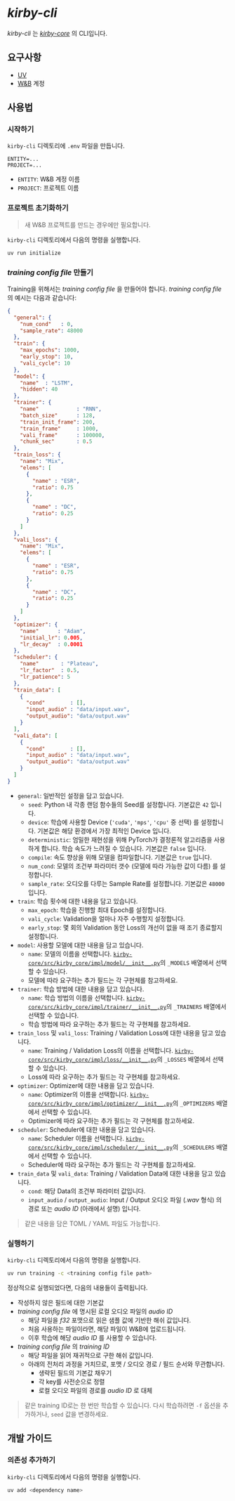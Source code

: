 # *kirby-cli*
*kirby-cli* 는 [*kirby-core*](../kirby-core/README.md) 의 CLI입니다.

## 요구사항
- [UV](https://docs.astral.sh/uv)
- [W&B](https://wandb.ai) 계정

## 사용법
### 시작하기
`kirby-cli` 디렉토리에 `.env` 파일을 만듭니다.
```
ENTITY=...
PROJECT=...
```
  - `ENTITY`: W&B 계정 이름
  - `PROJECT`: 프로젝트 이름

### 프로젝트 초기화하기
> 새 W&B 프로젝트를 만드는 경우에만 필요합니다.

`kirby-cli` 디렉토리에서 다음의 명령을 실행합니다.
```sh
uv run initialize
```

### *training config file* 만들기
Training을 위해서는 *training config file* 을 만들어야 합니다. *training config file* 의 예시는 다음과 같습니다:
```json
{
  "general": {
    "num_cond"   : 0,
    "sample_rate": 48000
  },
  "train": {
    "max_epochs": 1000,
    "early_stop": 10,
    "vali_cycle": 10
  },
  "model": {
    "name"  : "LSTM",
    "hidden": 40
  },
  "trainer": {
    "name"            : "RNN",
    "batch_size"      : 128,
    "train_init_frame": 200,
    "train_frame"     : 1000,
    "vali_frame"      : 100000,
    "chunk_sec"       : 0.5
  },
  "train_loss": {
    "name": "Mix",
    "elems": [
      {
        "name" : "ESR",
        "ratio": 0.75
      },
      {
        "name" : "DC",
        "ratio": 0.25
      }
    ]
  },
  "vali_loss": {
    "name": "Mix",
    "elems": [
      {
        "name" : "ESR",
        "ratio": 0.75
      },
      {
        "name" : "DC",
        "ratio": 0.25
      }
    ]
  },
  "optimizer": {
    "name"      : "Adam",
    "initial_lr": 0.005,
    "lr_decay"  : 0.0001
  },
  "scheduler": {
    "name"       : "Plateau",
    "lr_factor"  : 0.5,
    "lr_patience": 5
  },
  "train_data": [
    {
      "cond"        : [],
      "input_audio" : "data/input.wav",
      "output_audio": "data/output.wav"
    }
  ],
  "vali_data": [
    {
      "cond"        : [],
      "input_audio" : "data/input.wav",
      "output_audio": "data/output.wav"
    }
  ]
}
```
  - `general`: 일반적인 설정을 담고 있습니다.
    - `seed`: Python 내 각종 랜덤 함수들의 Seed를 설정합니다. 기본값은 `42` 입니다.
    - `device`: 학습에 사용할 Device (`'cuda'`, `'mps'`, `'cpu'` 중 선택) 를 설정합니다. 기본값은 해당 환경에서 가장 최적인 Device 입니다.
    - `deterministic`: 엄밀한 재현성을 위해 PyTorch가 결정론적 알고리즘을 사용하게 합니다. 학습 속도가 느려질 수 있습니다. 기본값은 `false` 입니다.
    - `compile`: 속도 향상을 위해 모델을 컴파일합니다. 기본값은 `true` 입니다.
    - `num_cond`: 모델의 조건부 파라미터 갯수 (모델에 따라 가능한 값이 다름) 를 설정합니다.
    - `sample_rate`: 오디오를 다루는 Sample Rate를 설정합니다. 기본값은 `48000` 입니다.
  - `train`: 학습 횟수에 대한 내용을 담고 있습니다.
    - `max_epoch`: 학습을 진행할 최대 Epoch를 설정합니다.
    - `vali_cycle`: Validation을 얼마나 자주 수행할지 설정합니다.
    - `early_stop`: 몇 회의 Validation 동안 Loss의 개선이 없을 때 조기 종료할지 설정합니다.
  - `model`: 사용할 모델에 대한 내용을 담고 있습니다.
    - `name`: 모델의 이름을 선택합니다. [`kirby-core/src/kirby_core/impl/model/__init__.py`](../kirby-core/src/kirby_core/impl/model/__init__.py)의 `_MODELS` 배열에서 선택할 수 있습니다.
    - 모델에 따라 요구하는 추가 필드는 각 구현체를 참고하세요.
  - `trainer`: 학습 방법에 대한 내용을 담고 있습니다.
    - `name`: 학습 방법의 이름을 선택합니다. [`kirby-core/src/kirby_core/impl/trainer/__init__.py`](../kirby-core/src/kirby_core/impl/trainer/__init__.py)의 `_TRAINERS` 배열에서 선택할 수 있습니다.
    - 학습 방법에 따라 요구하는 추가 필드는 각 구현체를 참고하세요.
  - `train_loss` 및 `vali_loss`: Training / Validation Loss에 대한 내용을 담고 있습니다.
    - `name`: Training / Validation Loss의 이름을 선택합니다. [`kirby-core/src/kirby_core/impl/loss/__init__.py`](../kirby-core/src/kirby_core/impl/loss/__init__.py)의 `_LOSSES` 배열에서 선택할 수 있습니다.
    - Loss에 따라 요구하는 추가 필드는 각 구현체를 참고하세요.
  - `optimizer`: Optimizer에 대한 내용을 담고 있습니다.
    - `name`: Optimizer의 이름을 선택합니다. [`kirby-core/src/kirby_core/impl/optimizer/__init__.py`](../kirby-core/src/kirby_core/impl/optimizer/__init__.py)의 `_OPTIMIZERS` 배열에서 선택할 수 있습니다.
    - Optimizer에 따라 요구하는 추가 필드는 각 구현체를 참고하세요.
  - `scheduler`: Scheduler에 대한 내용을 담고 있습니다.
    - `name`: Scheduler 이름을 선택합니다. [`kirby-core/src/kirby_core/impl/scheduler/__init__.py`](../kirby-core/src/kirby_core/impl/scheduler/__init__.py)의 `_SCHEDULERS` 배열에서 선택할 수 있습니다.
    - Scheduler에 따라 요구하는 추가 필드는 각 구현체를 참고하세요.
  - `train_data` 및 `vali_data`: Training / Validation Data에 대한 내용을 담고 있습니다.
    - `cond`: 해당 Data의 조건부 파라미터 값입니다.
    - `input_audio` / `output_audio`: Input / Output 오디오 파일 (*.wav* 형식) 의 경로 또는 *audio ID* (아래에서 설명) 입니다.

> 같은 내용을 담은 TOML / YAML 파일도 가능합니다.

### 실행하기
`kirby-cli` 디렉토리에서 다음의 명령을 실행합니다.
```sh
uv run training -c <training config file path>
```

정상적으로 실행되었다면, 다음의 내용들이 출력됩니다.
- 작성하지 않은 필드에 대한 기본값
- *training config file* 에 명시된 로컬 오디오 파일의 *audio ID*
  - 해당 파일을 *f32* 포맷으로 읽은 샘플 값에 기반한 해쉬 값입니다.
  - 처음 사용하는 파일이라면, 해당 파일이 W&B에 업로드됩니다.
  - 이후 학습에 해당 *audio ID* 를 사용할 수 있습니다.
- *training config file* 의 *training ID*
  - 해당 파일을 읽어 재귀적으로 구한 해쉬 값입니다.
  - 아래의 전처리 과정을 거치므로, 포맷 / 오디오 경로 / 필드 순서와 무관합니다.
    - 생략된 필드의 기본값 채우기
    - 각 key를 사전순으로 정렬
    - 로컬 오디오 파일의 경로를 *audio ID* 로 대체

> 같은 training ID로는 한 번만 학습할 수 있습니다. 다시 학습하려면 `-f` 옵션을 추가하거나, `seed` 값을 변경하세요.

## 개발 가이드
### 의존성 추가하기
`kirby-cli` 디렉토리에서 다음의 명령을 실행합니다.
```sh
uv add <dependency name>
```
